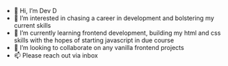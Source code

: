 - 👋 Hi, I’m Dev D
- 👀 I’m interested in chasing a career in development and bolstering my current skills
- 🌱 I’m currently learning frontend development, building my html and css skills with the hopes of starting javascript in due course 
- 💞️ I’m looking to collaborate on any vanilla frontend projects
- 📫 Please reach out via inbox

<!---
iduaine12/iduaine12 is a ✨ special ✨ repository because its `README.md` (this file) appears on your GitHub profile.
You can click the Preview link to take a look at your changes.
--->

